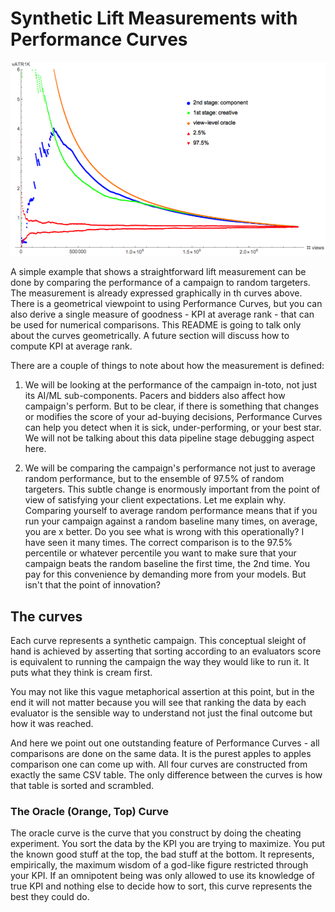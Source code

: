 # Synthetic Lift Measurements with Performance Curves

![Curves for random lift measurement](../random-lift-measurement.png "Random Lift Measurement")

A simple example that shows a straightforward lift measurement can be
done by comparing the performance of a campaign to random targeters. The
measurement is already expressed graphically in th curves above. There is
a geometrical viewpoint to using Performance Curves, but you can also
derive a single measure of goodness - KPI at average rank - that can
be used for numerical comparisons. This README is going to talk only
about the curves geometrically. A future section will discuss how to
compute KPI at average rank.

There are a couple of things to note about how the measurement is
defined:

1. We will be looking at the performance of the campaign in-toto, not just
its AI/ML sub-components. Pacers and bidders also affect how campaign's
perform. But to be clear, if there is something that changes or modifies 
the score of your ad-buying decisions, Performance Curves can help you 
detect when it is sick, under-performing, or your best star. We will
not be talking about this data pipeline stage debugging aspect here.

2. We will be comparing the campaign's performance not just to average
random performance, but to the ensemble of 97.5% of random targeters.
This subtle change is enormously important from the point of view of
satisfying your client expectations. Let me explain why. Comparing
yourself to average random performance means that if you run your
campaign against a random baseline many times, on average, you are x
better. Do you see what is wrong with this operationally? I have seen
it many times. The correct comparison is to the 97.5% percentile or
whatever percentile you want to make sure that your campaign beats
the random baseline the first time, the 2nd time. You pay for this
convenience by demanding more from your models. But isn't that the
point of innovation?

## The curves

Each curve represents a synthetic campaign. This conceptual sleight
of hand is achieved by asserting that sorting according to an
evaluators score is equivalent to running the campaign the way they
would like to run it. It puts what they think is cream first.

You may not like this vague metaphorical assertion at this point,
but in the end it will not matter because you will see that ranking
the data by each evaluator is the sensible way to understand not
just the final outcome but how it was reached.

And here we point out one outstanding feature of Performance Curves -
all comparisons are done on the same data. It is the purest
apples to apples comparison one can come up with. All four curves
are constructed from exactly the same CSV table. The only difference
between the curves is how that table is sorted and scrambled.

### The Oracle (Orange, Top) Curve

The oracle curve is the curve that you construct by doing the
cheating experiment. You sort the data by the KPI you are trying
to maximize. You put the known good stuff at the top, the bad 
stuff at the bottom. It represents, empirically, the maximum wisdom
of a god-like figure restricted through your KPI. If an omnipotent 
being was only allowed to use its knowledge of true KPI and nothing
else to decide how to sort, this curve represents the best they
could do.